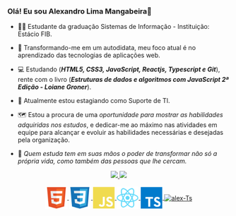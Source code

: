 ### Olá! Eu sou Alexandro Lima Mangabeira👋

- 👨‍🎓 Estudante da graduação Sistemas de Informação - Instituição: Estácio FIB.
- 🚀 Transformando-me em um autodidata, meu foco atual é no aprendizado das tecnologias de aplicações web.
- 💻 Estudando (<b><i>HTML5, CSS3, JavaScript, Reactjs, Typescript e Git</i></b>), rente com o livro (<b><i>Estruturas de dados e algoritmos com JavaScript 2ª Edição - Loiane Groner</b></i>).
- 💪 Atualmente estou estagiando como Suporte de TI.
- 🗺️ Estou a procura de uma <i>oportunidade para mostrar as habilidades adquiridas nos estudos</i>, e dedicar-me ao máximo nas atividades em equipe para alcançar e evoluir as habilidades necessárias e desejadas pela organização.

- 📙 <i>Quem estuda tem em suas mãos o poder de transformar não só a própria vida, como também das pessoas que lhe cercam.</i>

<div align="center">
  <a href="https://https://github.com/Allex-Lima">
  <img height="180em" src="https://github-readme-stats.vercel.app/api?username=Allex-Lima&show_icons=true&theme=dracula&include_all_commits=true&count_private=true"/>
  <img height="180em" src="https://github-readme-stats.vercel.app/api/top-langs/?username=Allex-Lima&layout=compact&langs_count=7&theme=dracula"/>
</div>
  
  <div align="center" style="display: inline_block"><br>
     
  <img align="center" alt="alex-HTML" height="50" width="50" src="https://raw.githubusercontent.com/devicons/devicon/master/icons/html5/html5-original.svg">
  <img align="center" alt="alex-CSS" height="50" width="50" src="https://raw.githubusercontent.com/devicons/devicon/master/icons/css3/css3-original.svg">
  <img align="center" alt="alex-Js" height="50" width="50" src="https://raw.githubusercontent.com/devicons/devicon/master/icons/javascript/javascript-plain.svg">
  <img align="center" alt="alex-React" height="50" width="50" src="https://raw.githubusercontent.com/devicons/devicon/master/icons/react/react-original.svg">
  <img align="center" alt="alex-Ts" height="50" width="50" src="https://raw.githubusercontent.com/devicons/devicon/master/icons/typescript/typescript-plain.svg">
  <img align="center" alt="alex-Ts" height="50" width="50" src="https://cdn.jsdelivr.net/gh/devicons/devicon/icons/git/git-plain.svg" />
    
  </div>
